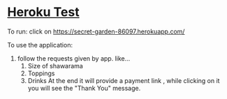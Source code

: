 # <a href="https://github.com/Gurpinder612/HirokoTest" target="_blank">Heroku Test</a>

To run:  click on https://secret-garden-86097.herokuapp.com/



To use the application:
1. follow the requests given by app.
   like...
   1. Size of shawarama
   2. Toppings
   3. Drinks
At the end it will provide a payment link , while clicking on it you will see the "Thank You" message.


   
   



